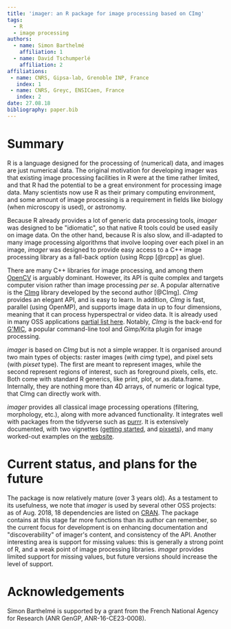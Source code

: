 ```yaml
---
title: 'imager: an R package for image processing based on CImg'
tags:
  - R
  - image processing
authors:
  - name: Simon Barthelmé
    affiliation: 1
  - name: David Tschumperlé
    affiliation: 2
affiliations:
 - name: CNRS, Gipsa-lab, Grenoble INP, France
   index: 1
 - name: CNRS, Greyc, ENSICaen, France
   index: 2
date: 27.08.18
bibliography: paper.bib
---
```


# Summary 

R is a language designed for the processing of (numerical) data, and images are just numerical data. The original motivation for developing imager was that existing image processing facilities in R were at the time rather limited, and that R had the potential to be a great environment for processing image data. Many scientists now use R as their primary computing environment, and some amount of image processing is a requirement in fields like biology (when microscopy is used), or astronomy. 

Because R already provides a lot of generic data processing tools, *imager* was designed to be "idiomatic", so that native R tools could be used easily on image data. On the other hand, because R is also slow, and ill-adapted to many image processing algorithms that involve looping over each pixel in an image, *imager* was designed to provide easy access to a C++ image processing library as a fall-back option (using Rcpp [@rcpp] as glue).

There are many C++ libraries for image processing, and among them [OpenCV](https://opencv.org/)  is arguably dominant. However, its API is quite complex and targets computer vision rather than image processing *per se*. A popular alternative is the [CImg](http://cimg.eu) library developed by the second author [@CImg]. *CImg* provides an elegant API, and is easy to learn. In addition, *CImg* is fast, parallel (using OpenMP), and supports image data in up to four dimensions, meaning that it can process hyperspectral or video data. It is already used in many OSS applications  [partial list here](http://cimg.eu/links.shtml). Notably, *CImg* is the back-end for [G'MIC](https://gmic.eu/), a popular command-line tool and Gimp/Krita plugin for image processing.

*imager* is based on *CImg* but is not a simple wrapper. It is organised around two main types of objects: raster images (with *cimg* type), and pixel sets (with *pixset* type). The first are meant to represent images, while the second represent regions of interest, such as foreground pixels, cells, etc. Both come with standard R generics, like print, plot, or as.data.frame. Internally, they are nothing more than 4D arrays, of numeric or logical type, that CImg can directly work with. 

*imager* provides all classical image processing operations (filtering, morphology, etc.), along with more advanced functionality. It integrates well with packages from the tidyverse such as [purrr](http://purrr.tidyverse.org/). It is extensively documented, with two vignettes ([getting started](https://cran.r-project.org/web/packages/imager/vignettes/gettingstarted.html), and [pixsets](https://cran.r-project.org/web/packages/imager/vignettes/pixsets.html)), and many worked-out examples on the [website](http://dahtah.github.io/imager/).

# Current status, and plans for the future

The package is now relatively mature (over 3 years old). As a testament to its usefulness, we note that *imager* is used by several other OSS projects: as of Aug. 2018, 18 dependencies are listed on [CRAN](https://cran.r-project.org/web/packages/imager/index.html). The package contains at this stage far more functions than its author can remember, so the current focus for development is on enhancing documentation and "discoverability" of imager's content, and consistency of the API. Another interesting area is support for missing values: this is generally a strong point of R, and a weak point of image processing libraries. *imager* provides limited support for missing values, but future versions should increase the level of support. 


# Acknowledgements

Simon Barthelmé is supported by a grant from the French National Agency for Research (ANR GenGP, ANR-16-CE23-0008). 

